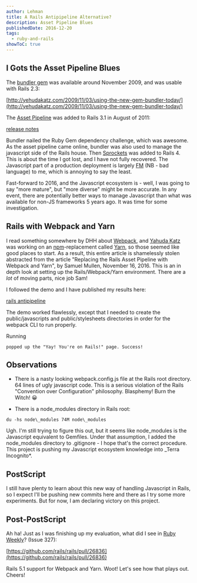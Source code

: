 ```yaml
---
author: Lehman
title: A Rails Antipipeline Alternative?
description: Asset Pipeline Blues
publishedDate: 2016-12-20
tags:
  - ruby-and-rails
showToC: true
---
```


## I Gots the Asset Pipeline Blues

The [bundler gem](https://github.com/bundler/bundler) was available around November 2009, and was usable with Rails 2.3:

[http://yehudakatz.com/2009/11/03/using-the-new-gem-bundler-today/](http://yehudakatz.com/2009/11/03/using-the-new-gem-bundler-today/)

The [Asset Pipeline](http://edgeguides.rubyonrails.org/asset_pipeline.html) was added to Rails 3.1 in August of 2011:

[release notes](http://weblog.rubyonrails.org/2011/8/31/rails-3-1-0-has-been-released/)

Bundler nailed the Ruby Gem dependency challenge, which was awesome. As the asset pipeline came online, bundler was also used to manage the javascript side of the Rails house. Then [Sprockets](https://github.com/rails/sprockets-rails) was added to Rails 4. This is about the time I got lost, and I have not fully recovered. The Javascript part of a production deployment is largely [FM](http://onlineslangdictionary.com/meaning-definition-of/fm) (NB - bad language) to me, which is annoying to say the least.

Fast-forward to 2016, and the Javascript ecosystem is - well, I was going to say "more mature", but "more diverse" might be more accurate. In any event, there are potentially better ways to manage Javascript than what was available for non-JS frameworks 5 years ago. It was time for some investigation.

## Rails with Webpack and Yarn

I read something somewhere by DHH about [Webpack](https://webpack.github.io/), and [Yahuda Katz](http://yehudakatz.com/) was working on an [npm](https://www.npmjs.com/)\-replacement called [Yarn](https://yarnpkg.com/), so those seemed like good places to start. As a result, this entire article is shamelessly stolen abstracted from the article "Replacing the Rails Asset Pipeline with Webpack and Yarn", by Samuel Mullen, November 16, 2016. This is an in depth look at setting up the Rails/Webpack/Yarn environment. There are a _lot_ of moving parts, nice job Sam!

I followed the demo and I have published my results here:

[rails antipipeline](https://github.com/thecwlzone/rails-antipipeline)

The demo worked flawlessly, except that I needed to create the public/javascripts and public/stylesheets directories in order for the webpack CLI to run properly.

Running

```shellsession
popped up the "Yay! You're on Rails!" page. Success!
```

## Observations

- There is a nasty looking webpack.config.js file at the Rails root directory. 64 lines of ugly javascript code. This is a serious violation of the Rails "Convention over Configuration" philosophy. Blasphemy! Burn the Witch! 😀

- There is a node_modules directory in Rails root:

```shellsession
du -hs node\_modules 74M node\_modules
```

Ugh. I'm still trying to figure this out, but it seems like node_modules is the Javascript equivalent to Gemfiles. Under that assumption, I added the node_modules directory to .gitignore - I hope that's the correct procedure. This project is pushing my Javascript ecosystem knowledge into \_Terra Incognito\*.

## PostScript

I still have plenty to learn about this new way of handling Javascript in Rails, so I expect I'll be pushing new commits here and there as I try some more experiments. But for now, I am declaring victory on this project.

## Post-PostScript

Ah ha! Just as I was finishing up my evaluation, what did I see in [Ruby Weekly](http://rubyweekly.com/)? (Issue 327):

[https://github.com/rails/rails/pull/26836](https://github.com/rails/rails/pull/26836)

Rails 5.1 support for Webpack and Yarn. Woot! Let's see how that plays out. Cheers!
